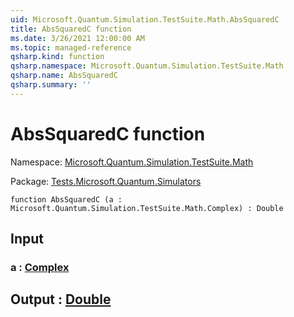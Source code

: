 ```yaml
---
uid: Microsoft.Quantum.Simulation.TestSuite.Math.AbsSquaredC
title: AbsSquaredC function
ms.date: 3/26/2021 12:00:00 AM
ms.topic: managed-reference
qsharp.kind: function
qsharp.namespace: Microsoft.Quantum.Simulation.TestSuite.Math
qsharp.name: AbsSquaredC
qsharp.summary: ''
---
```


# AbsSquaredC function

Namespace: [Microsoft.Quantum.Simulation.TestSuite.Math](xref:Microsoft.Quantum.Simulation.TestSuite.Math)

Package: [Tests.Microsoft.Quantum.Simulators](https://nuget.org/packages/Tests.Microsoft.Quantum.Simulators)




```qsharp
function AbsSquaredC (a : Microsoft.Quantum.Simulation.TestSuite.Math.Complex) : Double
```


## Input

### a : [Complex](xref:Microsoft.Quantum.Simulation.TestSuite.Math.Complex)





## Output : [Double](xref:microsoft.quantum.lang-ref.double)

